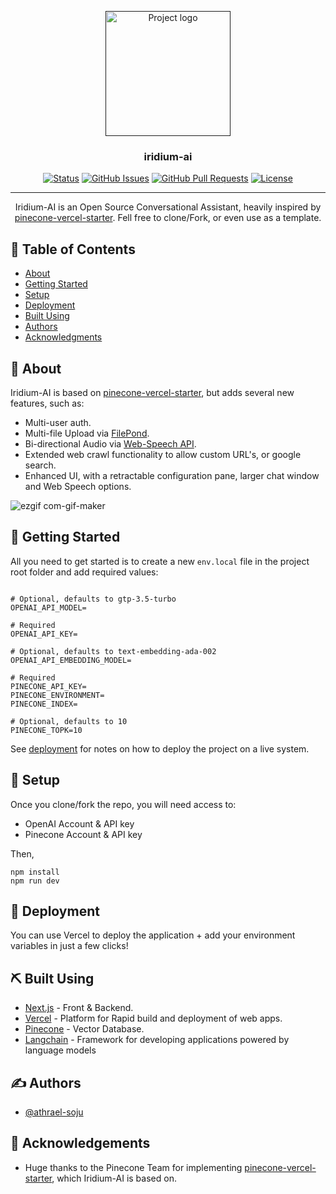 <p align="center">
  <a href="" rel="noopener">
 <img width=200px height=200px src="https://github.com/athrael-soju/iridium-ai/assets/25455658/f6c56b69-8960-4a00-819a-c700987b90c1" alt="Project logo"></a>
</p>

<h3 align="center">iridium-ai</h3>

<div align="center">

[![Status](https://img.shields.io/badge/status-active-success.svg)]()
[![GitHub Issues](https://img.shields.io/github/issues/athrael-soju/iridium-ai.svg)](https://github.com/athrael-soju/iridium-ai/issues)
[![GitHub Pull Requests](https://img.shields.io/github/issues-pr/athrael-soju/iridium-ai.svg)](https://github.com/athrael-soju/iridium-ai/pulls)
[![License](https://img.shields.io/badge/license-MIT-blue.svg)](/LICENSE)

</div>

---

<p align="center"> Iridium-AI is an Open Source Conversational Assistant, heavily inspired by <a href ="https://github.com/pinecone-io/pinecone-vercel-starter" target="_blank">pinecone-vercel-starter</a>. Fell free to clone/Fork, or even use as a template.
    <br> 
</p>

## 📝 Table of Contents

- [About](#about)
- [Getting Started](#getting_started)
- [Setup](#setup)
- [Deployment](#deployment)
- [Built Using](#built_using)
- [Authors](#authors)
- [Acknowledgments](#acknowledgement)

## 🧐 About <a name = "about"></a>

Iridium-AI is based on <a href ="https://github.com/pinecone-io/pinecone-vercel-starter" target="_blank">pinecone-vercel-starter</a>, but adds several new features, such as:
- Multi-user auth.
- Multi-file Upload via [FilePond](https://www.npmjs.com/package/filepond).
- Bi-directional Audio via [Web-Speech API](https://developer.mozilla.org/en-US/docs/Web/API/Web_Speech_API).
- Extended web crawl functionality to allow custom URL's, or google search.
- Enhanced UI, with a retractable configuration pane, larger chat window and Web Speech options.
  
![ezgif com-gif-maker](https://github.com/athrael-soju/Iridium-AI/assets/25455658/602a1c17-bd8b-4a36-a69d-a71112debb4e)

## 🏁 Getting Started <a name = "getting_started"></a>

All you need to get started is to create a new ```env.local``` file in the project root folder and add required values:
```

# Optional, defaults to gtp-3.5-turbo
OPENAI_API_MODEL=

# Required
OPENAI_API_KEY=

# Optional, defaults to text-embedding-ada-002
OPENAI_API_EMBEDDING_MODEL=

# Required
PINECONE_API_KEY=
PINECONE_ENVIRONMENT=
PINECONE_INDEX=

# Optional, defaults to 10
PINECONE_TOPK=10
```

See [deployment](#deployment) for notes on how to deploy the project on a live system.

## 🎈 Setup <a name="setup"></a>
Once you clone/fork the repo, you will need access to:
- OpenAI Account & API key
- Pinecone Account & API key

Then,

```
npm install
npm run dev
```

## 🚀 Deployment <a name = "deployment"></a>

You can use Vercel to deploy the application + add your environment variables in just a few clicks!

## ⛏️ Built Using <a name = "built_using"></a>

- [Next.js](https://www.mongodb.com/) - Front & Backend.
- [Vercel](https://vercel.com/) - Platform for Rapid build and deployment of web apps.
- [Pinecone](https://www.pinecone.io/) - Vector Database.
- [Langchain](https://python.langchain.com/docs/get_started/introduction) -  Framework for developing applications powered by language models

## ✍️ Authors <a name = "authors"></a>

- [@athrael-soju](https://github.com/athrael-soju)


## 🎉 Acknowledgements <a name = "acknowledgement"></a>

- Huge thanks to the Pinecone Team for implementing <a href ="https://github.com/pinecone-io/pinecone-vercel-starter" target="_blank">pinecone-vercel-starter</a>, which Iridium-AI is based on.
